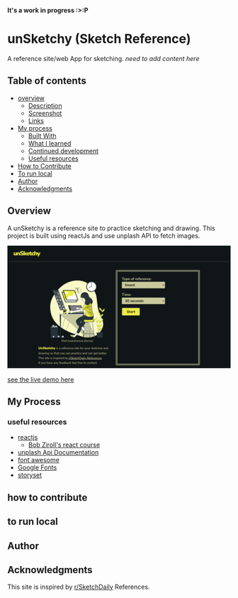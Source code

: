 **It's a work in progress :>:P**
# unSketchy (Sketch Reference)

A reference site/web App for sketching.
*need to add content here*

## Table of contents
- [overview](#overview)
  - [Description](#Description)
  - [Screenshot](#Screenshot)
  - [Links](#Links)
- [My process](#my-process)
  - [Built With](#built-with)
  - [What I learned](#what-i-learned)
  - [Continued development](#continued-development)
  - [Useful resources](#useful-resources)
- [How to Contribute](#how-to-Contribute)
- [To run local](#to-run-local)
- [Author](#Author)
- [Acknowledgments](#Acknowledgments)  



## Overview

A unSketchy is a reference site to practice sketching and drawing.
This project is built using reactJs and use unplash API to fetch images.

![Screenshot of main page](./screenshot-main.png)

[see the live demo here](https://unsketchy.vercel.app/)

## My Process

### useful resources
- [reactjs](https://reactjs.org/)
  - [Bob Ziroll's react course](https://scrimba.com/learn/learnreact)
- [unplash Api Documentation](https://unsplash.com/documentation)
- [font awesome](https://fontawesome.com/)
- [Google Fonts](https://fonts.google.com/)
- [storyset](https://storyset.com/)

## how to contribute

## to run local

## Author


## Acknowledgments
This site is inspired by [r/SketchDaily](http://reference.sketchdaily.net/) References.
